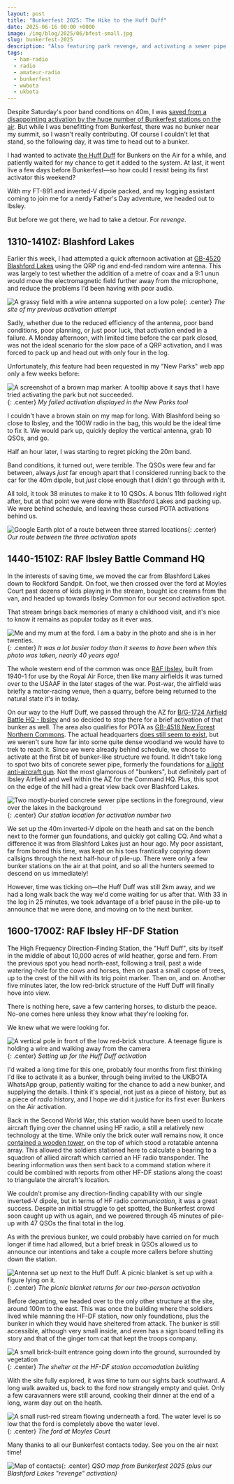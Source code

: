 ```yaml
---
layout: post
title: "Bunkerfest 2025: The Hike to the Huff Duff"
date: 2025-06-16 00:00 +0000
image: /img/blog/2025/06/bfest-small.jpg
slug: bunkerfest-2025
description: "Also featuring park revenge, and activating a sewer pipe."
tags:
  - ham-radio
  - radio
  - amateur-radio
  - bunkerfest
  - wwbota
  - ukbota
---
```


Despite Saturday's poor band conditions on 40m, I was [saved from a disappointing activation by the huge number of Bunkerfest stations on the air](/blog/oarc-sota-day-2025/). But while I was benefitting from Bunkerfest, there was no bunker near my summit, so I wasn't really contributing. Of course I couldn't let that stand, so the following day, it was time to head out to a bunker.

I had wanted to activate [the Huff Duff](https://nfknowledge.org/contributions/ibsley-hf-df-station-overview/) for Bunkers on the Air for a while, and patiently waited for my chance to get it added to the system. At last, it went live a few days before Bunkerfest&mdash;so how could I resist being its first activator this weekend?

With my FT-891 and inverted-V dipole packed, and my logging assistant coming to join me for a nerdy Father's Day adventure, we headed out to Ibsley.

But before we got there, we had to take a detour. For *revenge*.

## 1310-1410Z: Blashford Lakes

Earlier this week, I had attempted a quick afternoon activation at [GB-4520 Blashford Lakes](https://pota.app/#/park/GB-4520) using the QRP rig and end-fed random wire antenna. This was largely to test whether the addition of a metre of coax and a 9:1 unun would move the electromagnetic field further away from the microphone, and reduce the problems I'd been having with poor audio.

![A grassy field with a wire antenna supported on a low pole](/img/blog/2025/06/blashford.jpg){: .center}
*The site of my previous activation attempt*

Sadly, whether due to the reduced efficiency of the antenna, poor band conditions, poor planning, or just poor luck, that activation ended in a failure. A Monday afternoon, with limited time before the car park closed, was not the ideal scenario for the slow pace of a QRP activation, and I was forced to pack up and head out with only four in the log.

Unfortunately, *this* feature had been requested in my "New Parks" web app only a few weeks before:

![A screenshot of a brown map marker. A tooltip above it says that I have tried activating the park but not succeeded.](/img/blog/2025/06/revenge.png){: .center}
*My failed activation displayed in the New Parks tool*

I couldn't have a brown stain on my map for long. With Blashford being so close to Ibsley, and the 100W radio in the bag, this would be the ideal time to fix it. We would park up, quickly deploy the vertical antenna, grab 10 QSOs, and go.

Half an hour later, I was starting to regret picking the 20m band.

Band conditions, it turned out, were terrible. The QSOs were few and far between, always *just* far enough apart that I considered running back to the car for the 40m dipole, but *just* close enough that I didn't go through with it.

All told, it took 38 minutes to make it to 10 QSOs. A bonus 11th followed right after, but at that point we were done with Blashford Lakes and packing up. We were behind schedule, and leaving these cursed POTA activations behind us.

![Google Earth plot of a route between three starred locations](/img/blog/2025/06/bfest-route.png){: .center}
*Our route between the three activation spots*

## 1440-1510Z: RAF Ibsley Battle Command HQ

In the interests of saving time, we moved the car from Blashford Lakes down to Rockford Sandpit. On foot, we then crossed over the ford at Moyles Court past dozens of kids playing in the stream, bought ice creams from the van, and headed up towards Ibsley Common for our second activation spot.

That stream brings back memories of many a childhood visit, and it's nice to know it remains as popular today as it ever was.

![Me and my mum at the ford. I am a baby in the photo and she is in her twenties.](/img/blog/2025/06/child-moyles.jpg){: .center}
*It was a lot busier today than it seems to have been when this photo was taken, nearly 40 years ago!*

The whole western end of the common was once [RAF Ibsley](https://nfknowledge.org/contributions/ibsley-airfield-overview/#map=10/-1.78/50.88/0/32:1:1\|33:1:1), built from 1940-1 for use by the Royal Air Force, then like many airfields it was turned over to the USAAF in the later stages of the war. Post-war, the airfield was briefly a motor-racing venue, then a quarry, before being returned to the natural state it's in today.

On our way to the Huff Duff, we passed through the AZ for [B/G-1724 Airfield Battle HQ - Ibsley](https://bunkerwiki.org/?s=B/G-1274) and so decided to stop there for a brief activation of that bunker as well. The area also qualifies for POTA as [GB-4518 New Forest Northern Commons](https://pota.app/#/park/GB-4518). The actual headquarters [does still seem to exist](https://edob.mattaldred.com/map/S0007964), but we weren't sure how far into some quite dense woodland we would have to trek to reach it. Since we were already behind schedule, we chose to activate at the first bit of bunker-like structure we found. It didn't take long to spot two bits of concrete sewer pipe, formerly the foundations for [a light anti-aircraft gun](https://edob.mattaldred.com/map/e11433). Not the most glamorous of "bunkers", but definitely part of Ibsley Airfield and well within the AZ for the Command HQ. Plus, this spot on the edge of the hill had a great view back over Blashford Lakes.

![Two mostly-buried concrete sewer pipe sections in the foreground, view over the lakes in the background](/img/blog/2025/06/bfest-1.jpg){: .center}
*Our station location for activation number two*

We set up the 40m inverted-V dipole on the heath and sat on the bench next to the former gun foundations, and quickly got calling CQ. And what a difference it was from Blashford Lakes just an hour ago. My poor assistant, far from bored this time, was kept on his toes frantically copying down callsigns through the next half-hour of pile-up. There were only a few bunker stations on the air at that point, and so all the hunters seemed to descend on us immediately!

However, time was ticking on&mdash;the Huff Duff was still 2km away, and we had a long walk back the way we'd come waiting for us after that. With 33 in the log in 25 minutes, we took advantage of a brief pause in the pile-up to announce that we were done, and moving on to the next bunker.

## 1600-1700Z: RAF Ibsley HF-DF Station

The High Frequency Direction-Finding Station, the "Huff Duff", sits by itself in the middle of about 10,000 acres of wild heather, gorse and fern. From the previous spot you head north-east, following a trail, past a wide watering-hole for the cows and horses, then on past a small copse of trees, up to the crest of the hill with its trig point marker. Then on, and on. Another five minutes later, the low red-brick structure of the Huff Duff will finally hove into view.

There is nothing here, save a few cantering horses, to disturb the peace. No-one comes here unless they know what they're looking for.

We knew what we were looking for.

![A vertical pole in front of the low red-brick structure. A teenage figure is holding a wire and walking away from the camera](/img/blog/2025/06/bfest-2.jpg){: .center}
*Setting up for the Huff Duff activation*

I'd waited a long time for this one, probably four months from first thinking I'd like to activate it as a bunker, through being invited to the UKBOTA WhatsApp group, patiently waiting for the chance to add a new bunker, and supplying the details. I think it's special, not just as a piece of history, but as a piece of *radio* history, and I hope we did it justice for its first ever Bunkers on the Air activation.

Back in the Second World War, this station would have been used to locate aircraft flying over the channel using HF radio, a still a relatively new technology at the time. While only the brick outer wall remains now, it once [contained a wooden tower](https://nfknowledge.org/contributions/ibsley-hf-df-station-overview/#map=10/-1.75/50.89/0/24:0:0.6\|39:1:1\|40:1:1), on the top of which stood a rotatable antenna array. This allowed the soldiers stationed here to calculate a bearing to a squadron of allied aircraft which carried an HF radio transponder. The bearing information was then sent back to a command station where it could be combined with reports from other HF-DF stations along the coast to triangulate the aircraft's location.

We couldn't promise any direction-finding capability with our single inverted-V dipole, but in terms of HF radio *communication*, it was a great success. Despite an initial struggle to get spotted, the Bunkerfest crowd soon caught up with us again, and we powered through 45 minutes of pile-up with 47 QSOs the final total in the log.

As with the previous bunker, we could probably have carried on for much longer if time had allowed, but a brief break in QSOs allowed us to announce our intentions and take a couple more callers before shutting down the station.

![Antenna set up next to the Huff Duff. A picnic blanket is set up with a figure lying on it.](/img/blog/2025/06/bfest-4.jpg){: .center}
*The picnic blanket returns for our two-person activation*

Before departing, we headed over to the only other structure at the site, around 100m to the east. This was once the building where the soldiers lived while manning the HF-DF station, now only foundations, plus the bunker in which they would have sheltered from attack. The bunker is still accessible, although very small inside, and even has a sign board telling its story and that of the ginger tom cat that kept the troops company.

![A small brick-built entrance going down into the ground, surrounded by vegetation](/img/blog/2025/06/bfest-5.jpg){: .center}
*The shelter at the HF-DF station accomodation building*

With the site fully explored, it was time to turn our sights back southward. A long walk awaited us, back to the ford now strangely empty and quiet. Only a few caravanners were still around, cooking their dinner at the end of a long, warm day out on the heath.

![A small rust-red stream flowing underneath a ford. The water level is so low that the ford is completely above the water level.](/img/blog/2025/06/bfest-3.jpg){: .center}
*The ford at Moyles Court*

Many thanks to all our Bunkerfest contacts today. See you on the air next time!

![Map of contacts](/img/blog/2025/06/bfest-map.png){: .center}
*QSO map from Bunkerfest 2025 (plus our Blashford Lakes "revenge" activation)*
